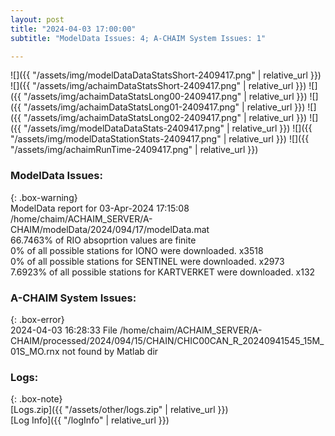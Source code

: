```yaml
---
layout: post
title: "2024-04-03 17:00:00"
subtitle: "ModelData Issues: 4; A-CHAIM System Issues: 1"

---
```


![]({{ "/assets/img/modelDataDataStatsShort-2409417.png" | relative_url }})
![]({{ "/assets/img/achaimDataStatsShort-2409417.png" | relative_url }})
![]({{ "/assets/img/achaimDataStatsLong00-2409417.png" | relative_url }})
![]({{ "/assets/img/achaimDataStatsLong01-2409417.png" | relative_url }})
![]({{ "/assets/img/achaimDataStatsLong02-2409417.png" | relative_url }})
![]({{ "/assets/img/modelDataDataStats-2409417.png" | relative_url }})
![]({{ "/assets/img/modelDataStationStats-2409417.png" | relative_url }})
![]({{ "/assets/img/achaimRunTime-2409417.png" | relative_url }})


### ModelData Issues:  
  
{: .box-warning}  
 ModelData report for 03-Apr-2024 17:15:08   
 /home/chaim/ACHAIM_SERVER/A-CHAIM/modelData/2024/094/17/modelData.mat   
 66.7463% of RIO absoprtion values are finite   
 0% of all possible stations for IONO were downloaded. x3518   
 0% of all possible stations for SENTINEL were downloaded. x2973   
 7.6923% of all possible stations for KARTVERKET were downloaded. x132   
  
### A-CHAIM System Issues:  
  
{: .box-error}  
2024-04-03 16:28:33 File /home/chaim/ACHAIM_SERVER/A-CHAIM/processed/2024/094/15/CHAIN/CHIC00CAN_R_20240941545_15M_01S_MO.rnx not found by Matlab dir  

### Logs:  
  
{: .box-note}  
[Logs.zip]({{ "/assets/other/logs.zip" | relative_url }})  
[Log Info]({{ "/logInfo" | relative_url }})  
